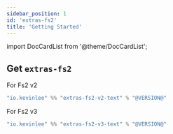 ```yaml
---
sidebar_position: 1
id: 'extras-fs2'
title: 'Getting Started'
---
```

import DocCardList from '@theme/DocCardList';

## Get `extras-fs2`

For Fs2 v2
```scala
"io.kevinlee" %% "extras-fs2-v2-text" % "@VERSION@"
```

For Fs2 v3
```scala
"io.kevinlee" %% "extras-fs2-v3-text" % "@VERSION@"
```

<DocCardList />
